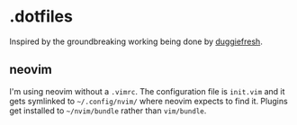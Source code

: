 # .dotfiles
Inspired by the groundbreaking working being done by
[duggiefresh](https://github.com/duggiefresh/dotfiles).

## neovim
I'm using neovim without a `.vimrc`. The configuration file is
`init.vim` and it gets symlinked to `~/.config/nvim/` where neovim
expects to find it. Plugins get installed to `~/nvim/bundle` rather than
`vim/bundle`.
